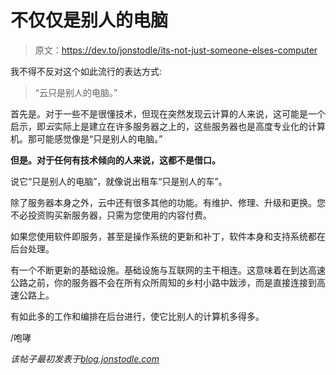 # 不仅仅是别人的电脑

> 原文：<https://dev.to/jonstodle/its-not-just-someone-elses-computer>

我不得不反对这个如此流行的表达方式:

> “云只是别人的电脑。”

首先是。对于一些不是很懂技术，但现在突然发现云计算的人来说，这可能是一个启示，即*云*实际上是建立在许多服务器之上的，这些服务器也是高度专业化的计算机。那可能感觉像是“只是别人的电脑。”

**但是。对于任何有技术倾向的人来说，这都不是借口。**

说它“只是别人的电脑”，就像说出租车“只是别人的车”。

除了服务器本身之外，云中还有很多其他的功能。有维护、修理、升级和更换。您不必投资购买新服务器，只需为您使用的内容付费。

如果您使用软件即服务，甚至是操作系统的更新和补丁，软件本身和支持系统都在后台处理。

有一个不断更新的基础设施。基础设施与互联网的主干相连。这意味着在到达高速公路之前，你的服务器不会在所有众所周知的乡村小路中跋涉，而是直接连接到高速公路上。

有如此多的工作和编排在后台进行，使它比别人的计算机多得多。

/咆哮

*该帖子最初发表于[blog.jonstodle.com](https://blog.jonstodle.com/its-not-just-someone-elses-computer/)*